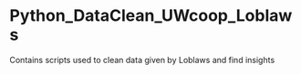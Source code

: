 # Python_DataClean_UWcoop_Loblaws
Contains scripts used to clean data given by Loblaws and find insights
